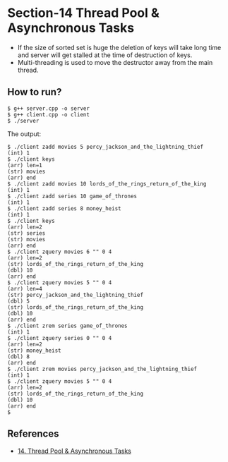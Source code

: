 # Section-14  Thread Pool & Asynchronous Tasks
- If the size of sorted set is huge the deletion of keys will take long time and server will get stalled at the time of destruction of keys.
-  Multi-threading is used to move the destructor away from the main thread.

## How to run?
```
$ g++ server.cpp -o server
$ g++ client.cpp -o client
$ ./server
```

The output:
```
$ ./client zadd movies 5 percy_jackson_and_the_lightning_thief
(int) 1
$ ./client keys
(arr) len=1
(str) movies
(arr) end
$ ./client zadd movies 10 lords_of_the_rings_return_of_the_king
(int) 1
$ ./client zadd series 10 game_of_thrones
(int) 1
$ ./client zadd series 8 money_heist
(int) 1
$ ./client keys
(arr) len=2
(str) series
(str) movies
(arr) end
$ ./client zquery movies 6 "" 0 4
(arr) len=2
(str) lords_of_the_rings_return_of_the_king
(dbl) 10
(arr) end
$ ./client zquery movies 5 "" 0 4
(arr) len=4
(str) percy_jackson_and_the_lightning_thief
(dbl) 5
(str) lords_of_the_rings_return_of_the_king
(dbl) 10
(arr) end
$ ./client zrem series game_of_thrones
(int) 1
$ ./client zquery series 0 "" 0 4
(arr) len=2
(str) money_heist
(dbl) 8
(arr) end
$ ./client zrem movies percy_jackson_and_the_lightning_thief
(int) 1
$ ./client zquery movies 5 "" 0 4
(arr) len=2
(str) lords_of_the_rings_return_of_the_king
(dbl) 10
(arr) end
$ 
```


## References
- [14. Thread Pool & Asynchronous Tasks](https://build-your-own.org/redis/14_thread)